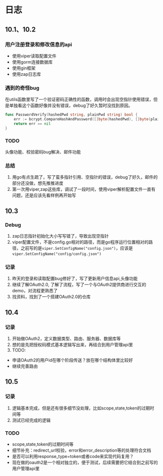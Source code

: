 # 日志
## 10.1、10.2
### 用户注册登录和修改信息的api   
- 使用viper读取配置文件
- 使用gorm连接数据库
- 使用gin框架
- 使用zap日志库

### 遇到的奇怪bug
在utils函数里写了一个验证密码正确性的函数，调用时会出现空指针使用错误，但是单独看这个函数好像并没有错误，debug了好久暂时没找到原因。   
~~~go
func PasswordVerify(hashedPwd string, plainPwd string) bool {
	err := bcrypt.CompareHashAndPassword([]byte(hashedPwd), []byte(plainPwd))
	return err == nil
}
~~~

### TODO
头像功能、校验密码bug解决、邮件功能

### 总结
1. 用go有点生疏了，写了蛮多指针引用、空指针的错误，debug了好久，邮件的部分还没做，想先推推进度    
2. 第一次用viper,zap这些库，调试了一段时间，使用viper解析配置文件一直有问题，还是应该先看样例再开始写  


## 10.3
### Debug
1. zap日志指针初始化大小写写错了，导致出现空指针    
2. viper配置文件，不是config.go相对的路径，而是go程序运行位置相对的路径，之前写的是```viper.SetConfigName("config.json")```，应该是```viper.SetConfigName("config/config.json")```

### 记录
1. 昨天的登录和读取配置bug修好了，写了更新用户信息api,头像功能     
2. 继续了解OAuth2.0, 了解了流程，写了一个与OAuth2提供商进行交互的demo，对流程更熟悉了   
3. 找资料，找到了一个搭建OAuth2.0的仓库  


## 10.4
### 记录
1. 开始做OAuth2，定义数据类型、路由、服务器、数据库等
2. 想的是先把授权码模式基本逻辑写出来，再结合到用户管理api里 
3. TODO: 
- 申请OAuth2的用户id在哪个阶段传送？放在哪个结构体里比较好
- 继续完善路由

## 10.5
### 记录
1. 逻辑基本完成，但是还有很多细节没处理，比如scope,state,token的过期时间等
2. 测试已经完成的逻辑

### TODO
- scope,state,token的过期时间等
- 细节补充：redirect_url校验，error和error_description等的处理符合文档
- 是否可以利用response_type=token或者code来实现代码复用？
- 现在做的oauth2是一个相对独立的，便于测试，后续需要把它结合到之前写的用户管理api里